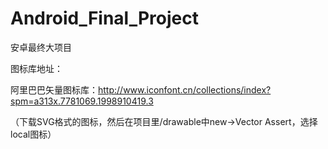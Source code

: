 # Android_Final_Project
安卓最终大项目

图标库地址：

  阿里巴巴矢量图标库：http://www.iconfont.cn/collections/index?spm=a313x.7781069.1998910419.3
  
  （下载SVG格式的图标，然后在项目里/drawable中new->Vector Assert，选择local图标）
